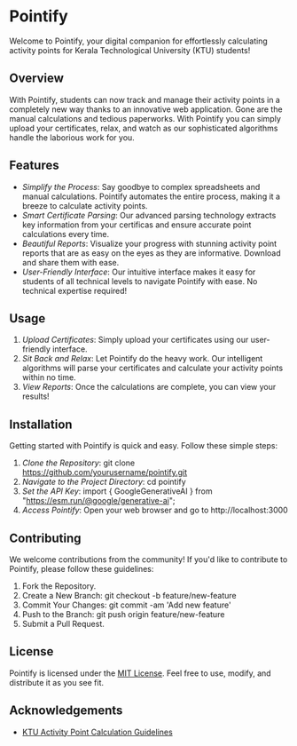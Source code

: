 # Pointify

Welcome to Pointify, your digital companion for effortlessly calculating activity points 
for Kerala Technological University (KTU) students!

## Overview

With Pointify, students can now track and manage their activity points in a completely new way thanks to an innovative web application.
Gone are the manual calculations and tedious paperworks. With Pointify you can simply upload your certificates, relax, and watch as our sophisticated algorithms handle the laborious work for you.

## Features

- *Simplify the Process*: Say goodbye to complex spreadsheets and manual calculations. Pointify automates the entire process, making it a     breeze to calculate activity points.
- *Smart Certificate Parsing*: Our advanced parsing technology extracts key information from your certificas and ensure accurate point calculations every time.
- *Beautiful Reports*: Visualize your progress with stunning activity point reports that are as easy on the eyes as they are informative. Download and share them with ease.
- *User-Friendly Interface*: Our intuitive interface makes it easy for students of all technical levels to navigate Pointify with ease. No technical expertise required!

## Usage

1. *Upload Certificates*: Simply upload your certificates using our user-friendly interface.
2. *Sit Back and Relax*: Let Pointify do the heavy work. Our intelligent algorithms will parse your certificates and calculate your activity points within no time.
3. *View Reports*: Once the calculations are complete, you can view your results!

## Installation

Getting started with Pointify is quick and easy. Follow these simple steps:

1. *Clone the Repository*: git clone https://github.com/yourusername/pointify.git
2. *Navigate to the Project Directory*: cd pointify
3. *Set the API Key*: import { GoogleGenerativeAI } from "https://esm.run/@google/generative-ai";
4. *Access Pointify*: Open your web browser and go to http://localhost:3000

## Contributing

We welcome contributions from the community! If you'd like to contribute to Pointify, please follow these guidelines:

1. Fork the Repository.
2. Create a New Branch: git checkout -b feature/new-feature
3. Commit Your Changes: git commit -am 'Add new feature'
4. Push to the Branch: git push origin feature/new-feature
5. Submit a Pull Request.

## License

Pointify is licensed under the [MIT License](LICENSE). Feel free to use, modify, and distribute it as you see fit.

## Acknowledgements

- [KTU Activity Point Calculation Guidelines](Rules_For_Assigning_Student_Activity_Points.pdf)
